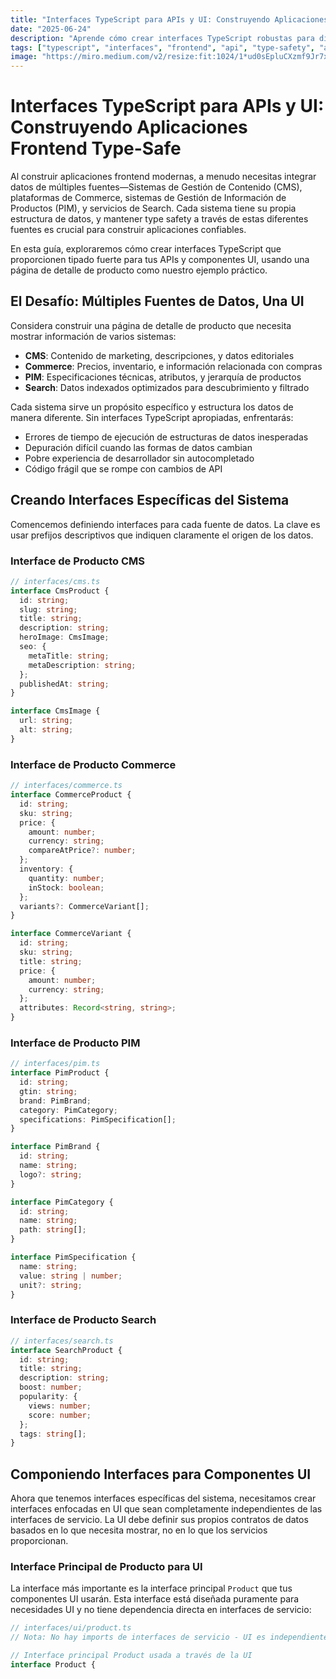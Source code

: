 ```yaml
---
title: "Interfaces TypeScript para APIs y UI: Construyendo Aplicaciones Frontend Type-Safe"
date: "2025-06-24"
description: "Aprende cómo crear interfaces TypeScript robustas para diferentes fuentes de datos en tu aplicación frontend, asegurando type safety a través de sistemas CMS, Commerce, PIM y Search."
tags: ["typescript", "interfaces", "frontend", "api", "type-safety", "architecture"]
image: "https://miro.medium.com/v2/resize:fit:1024/1*ud0sEpluCXzmf9Jr7x37UA.png"
---
```


# Interfaces TypeScript para APIs y UI: Construyendo Aplicaciones Frontend Type-Safe

Al construir aplicaciones frontend modernas, a menudo necesitas integrar datos de múltiples fuentes—Sistemas de Gestión de Contenido (CMS), plataformas de Commerce, sistemas de Gestión de Información de Productos (PIM), y servicios de Search. Cada sistema tiene su propia estructura de datos, y mantener type safety a través de estas diferentes fuentes es crucial para construir aplicaciones confiables.

En esta guía, exploraremos cómo crear interfaces TypeScript que proporcionen tipado fuerte para tus APIs y componentes UI, usando una página de detalle de producto como nuestro ejemplo práctico.

## El Desafío: Múltiples Fuentes de Datos, Una UI

Considera construir una página de detalle de producto que necesita mostrar información de varios sistemas:

- **CMS**: Contenido de marketing, descripciones, y datos editoriales
- **Commerce**: Precios, inventario, e información relacionada con compras
- **PIM**: Especificaciones técnicas, atributos, y jerarquía de productos
- **Search**: Datos indexados optimizados para descubrimiento y filtrado

Cada sistema sirve un propósito específico y estructura los datos de manera diferente. Sin interfaces TypeScript apropiadas, enfrentarás:

- Errores de tiempo de ejecución de estructuras de datos inesperadas
- Depuración difícil cuando las formas de datos cambian
- Pobre experiencia de desarrollador sin autocompletado
- Código frágil que se rompe con cambios de API

## Creando Interfaces Específicas del Sistema

Comencemos definiendo interfaces para cada fuente de datos. La clave es usar prefijos descriptivos que indiquen claramente el origen de los datos.

### Interface de Producto CMS

```ts
// interfaces/cms.ts
interface CmsProduct {
  id: string;
  slug: string;
  title: string;
  description: string;
  heroImage: CmsImage;
  seo: {
    metaTitle: string;
    metaDescription: string;
  };
  publishedAt: string;
}

interface CmsImage {
  url: string;
  alt: string;
}
```

### Interface de Producto Commerce

```ts
// interfaces/commerce.ts
interface CommerceProduct {
  id: string;
  sku: string;
  price: {
    amount: number;
    currency: string;
    compareAtPrice?: number;
  };
  inventory: {
    quantity: number;
    inStock: boolean;
  };
  variants?: CommerceVariant[];
}

interface CommerceVariant {
  id: string;
  sku: string;
  title: string;
  price: {
    amount: number;
    currency: string;
  };
  attributes: Record<string, string>;
}
```

### Interface de Producto PIM

```ts
// interfaces/pim.ts
interface PimProduct {
  id: string;
  gtin: string;
  brand: PimBrand;
  category: PimCategory;
  specifications: PimSpecification[];
}

interface PimBrand {
  id: string;
  name: string;
  logo?: string;
}

interface PimCategory {
  id: string;
  name: string;
  path: string[];
}

interface PimSpecification {
  name: string;
  value: string | number;
  unit?: string;
}
```

### Interface de Producto Search

```ts
// interfaces/search.ts
interface SearchProduct {
  id: string;
  title: string;
  description: string;
  boost: number;
  popularity: {
    views: number;
    score: number;
  };
  tags: string[];
}
```

## Componiendo Interfaces para Componentes UI

Ahora que tenemos interfaces específicas del sistema, necesitamos crear interfaces enfocadas en UI que sean completamente independientes de las interfaces de servicio. La UI debe definir sus propios contratos de datos basados en lo que necesita mostrar, no en lo que los servicios proporcionan.

### Interface Principal de Producto para UI

La interface más importante es la interface principal `Product` que tus componentes UI usarán. Esta interface está diseñada puramente para necesidades UI y no tiene dependencia directa en interfaces de servicio:

```ts
// interfaces/ui/product.ts
// Nota: No hay imports de interfaces de servicio - UI es independiente

// Interface principal Product usada a través de la UI
interface Product {